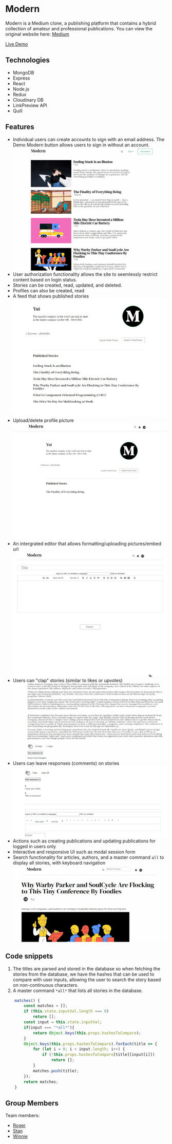 # Modern
Modern is a Medium clone, a publishing platform that contains a hybrid
collection of amateur and professional publications.
You can view the original website here: [Medium](https://medium.com)

[Live Demo](https://modern-5566.herokuapp.com/#/)

## Technologies

* MongoDB
* Express
* React
* Node.js
* Redux
* Cloudinary DB
* LinkPreview API
* Quill

## Features

* Individual users can create accounts to sign with an email address. The Demo Modern button allows users to sign in without an account. ![demo-login](images/demo-login.gif)
* User authorization functionality allows the site to seemlessly restrict content based on login status.
* Stories can be created, read, updated, and deleted.
* Profiles can also be created, read
* A feed that shows published stories ![feed](images/feed.jpg)
* Upload/delete profile picture ![feed](images/updateProfilePicture.gif)
* An intergrated editor that allows formatting/uploading pictures/embed url ![editor](images/editor.gif)
* Users can "clap" stories (similar to likes or upvotes) ![clap](images/clap.gif)
* Users can leave responses (comments) on stories ![response](images/response.gif)
* Actions such as creating publications and updating publications for logged in users only
* Interactive and responsive UI such as modal session form
* Search functionality for articles, authors, and a master command `all` to display all stories, with keyboard navigation ![search](images/search.gif)

## Code snippets
1. The titles are parsed and stored in the database so when fetching the stories from the database, we have the hashes that can be used to compare with user inputs, allowing the user to search the story based on non-continuous characters.
2. A master command `*all*` that lists all stories in the database. 

```javascript
    matches() {
        const matches = [];
        if (this.state.inputVal.length === 0)
            return [];
        const input = this.state.inputVal;
        if(input === "*all*"){
            return Object.keys(this.props.hashesToCompare);
        }
        Object.keys(this.props.hashesToCompare).forEach(title => {
            for (let i = 0; i < input.length; i++) {
                if (!this.props.hashesToCompare[title][input[i]])
                    return [];
            }
            matches.push(title);
        });
        return matches;
    }
```

## Group Members
Team members:

* [Roger](https://github.com/yuichiu416)
* [Stan](https://github.com/stanbond)
* [Winnie](https://github.com/chinweenie)